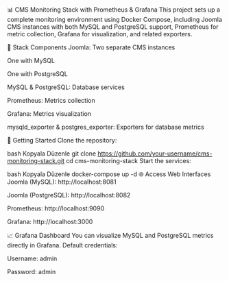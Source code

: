 📊 CMS Monitoring Stack with Prometheus & Grafana
This project sets up a complete monitoring environment using Docker Compose, including Joomla CMS instances with both MySQL and PostgreSQL support, Prometheus for metric collection, Grafana for visualization, and related exporters.

🧱 Stack Components
Joomla: Two separate CMS instances

One with MySQL

One with PostgreSQL

MySQL & PostgreSQL: Database services

Prometheus: Metrics collection

Grafana: Metrics visualization

mysqld_exporter & postgres_exporter: Exporters for database metrics

🚀 Getting Started
Clone the repository:

bash
Kopyala
Düzenle
git clone https://github.com/your-username/cms-monitoring-stack.git
cd cms-monitoring-stack
Start the services:

bash
Kopyala
Düzenle
docker-compose up -d
🌐 Access Web Interfaces
Joomla (MySQL): http://localhost:8081

Joomla (PostgreSQL): http://localhost:8082

Prometheus: http://localhost:9090

Grafana: http://localhost:3000

📈 Grafana Dashboard
You can visualize MySQL and PostgreSQL metrics directly in Grafana.
Default credentials:

Username: admin

Password: admin
